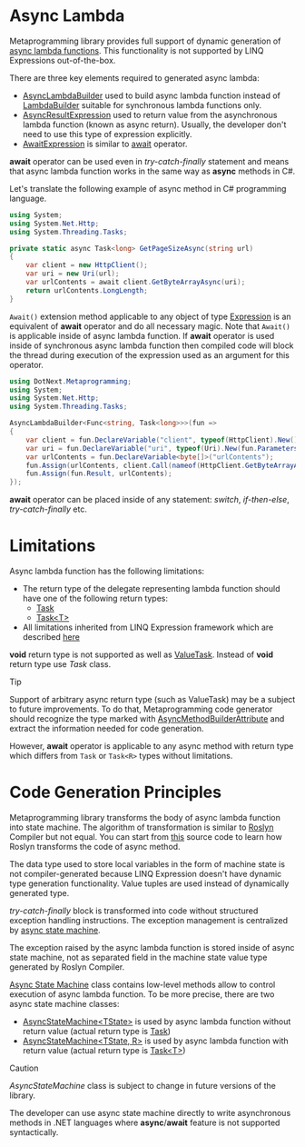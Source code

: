 Async Lambda
====
Metaprogramming library provides full support of dynamic generation of [async lambda functions](https://docs.microsoft.com/en-us/dotnet/csharp/language-reference/keywords/async). This functionality is not supported by LINQ Expressions out-of-the-box.

There are three key elements required to generated async lambda:
* [AsyncLambdaBuilder](../../api/DotNext.Metaprogramming.AsyncLambdaBuilder-1.yml) used to build async lambda function instead of [LambdaBuilder](../../api/DotNext.Metaprogramming.LambdaBuilder-1.yml) suitable for synchronous lambda functions only.
* [AsyncResultExpression](../../api/DotNext.Metaprogramming.AsyncResultExpression.yml) used to return value from the asynchronous lambda function (known as async return). Usually, the developer don't need to use this type of expression explicitly.
* [AwaitExpression](../../api/DotNext.Metaprogramming.AwaitExpression.yml) is similar to [await](https://docs.microsoft.com/en-us/dotnet/csharp/language-reference/keywords/await) operator.

**await** operator can be used even in _try-catch-finally_ statement and means that async lambda function works in the same way as **async** methods in C#.

Let's translate the following example of async method in C# programming language. 
```csharp
using System;
using System.Net.Http;
using System.Threading.Tasks;

private static async Task<long> GetPageSizeAsync(string url)  
{  
    var client = new HttpClient();  
    var uri = new Uri(url);
    var urlContents = await client.GetByteArrayAsync(uri);
    return urlContents.LongLength;
}  
```

`Await()` extension method applicable to any object of type [Expression](https://docs.microsoft.com/en-us/dotnet/api/system.linq.expressions.expression) is an equivalent of **await** operator and do all necessary magic. Note that `Await()` is applicable inside of async lambda function. If **await** operator is used inside of synchronous async lambda function then compiled code will block the thread during execution of the expression used as an argument for this operator.

```csharp
using DotNext.Metaprogramming;
using System;
using System.Net.Http;
using System.Threading.Tasks;

AsyncLambdaBuilder<Func<string, Task<long>>>(fun => 
{
    var client = fun.DeclareVariable("client", typeof(HttpClient).New());       //var client = new HttpClient();
    var uri = fun.DeclareVariable("uri", typeof(Uri).New(fun.Parameters[0]));   //var uri = new Uri(url);
    var urlContents = fun.DeclareVariable<byte[]>("urlContents");
    fun.Assign(urlContents, client.Call(nameof(HttpClient.GetByteArrayAsync), uri).Await());    //urlContents = await client.GetByteArrayAsync(uri);
    fun.Assign(fun.Result, urlContents);
});
```

**await** operator can be placed inside of any statement: _switch_, _if-then-else_, _try-catch-finally_ etc.

# Limitations
Async lambda function has the following limitations:
* The return type of the delegate representing lambda function should have one of the following return types:
    * [Task](https://docs.microsoft.com/en-us/dotnet/api/system.threading.tasks.task)
    * [Task&lt;T&gt;](https://docs.microsoft.com/en-us/dotnet/api/system.threading.tasks.task-1)
* All limitations inherited from LINQ Expression framework which are described [here](index.md)

**void** return type is not supported as well as [ValueTask](https://docs.microsoft.com/en-us/dotnet/api/system.threading.tasks.valuetask). Instead of **void** return type use _Task_ class.

> [!TIP]
> Support of arbitrary async return type (such as ValueTask) may be a subject to future improvements. To do that, Metaprogramming code generator should recognize the type marked with [AsyncMethodBuilderAttribute](https://docs.microsoft.com/en-us/dotnet/api/system.runtime.compilerservices.asyncmethodbuilderattribute) and extract the information needed for code generation.

However, **await** operator is applicable to any async method with return type which differs from `Task` or `Task<R>` types without limitations.

# Code Generation Principles
Metaprogramming library transforms the body of async lambda function into state machine. The algorithm of transformation is similar to [Roslyn](https://github.com/dotnet/roslyn) Compiler but not equal. You can start from [this](https://github.com/dotnet/roslyn/blob/master/src/Compilers/CSharp/Portable/Lowering/AsyncRewriter/AsyncMethodToStateMachineRewriter.cs) source code to learn how Roslyn transforms the code of async method.

The data type used to store local variables in the form of machine state is not compiler-generated because LINQ Expression doesn't have dynamic type generation functionality. Value tuples are used instead of dynamically generated type.

_try-catch-finally_ block is transformed into code without structured exception handling instructions. The exception management is centralized by [async state machine](../../api/DotNext.Runtime.CompilerService.AsyncStateMachine-1.yml).

The exception raised by the async lambda function is stored inside of async state machine, not as separated field in the machine state value type generated by Roslyn Compiler.

[Async State Machine](../../api/DotNext.Runtime.CompilerService.AsyncStateMachine-1.yml) class contains low-level methods allow to control execution of async lambda function. To be more precise, there are two async state machine classes:
* [AsyncStateMachine&lt;TState&gt;](../../api/DotNext.Runtime.CompilerService.AsyncStateMachine-1.yml) is used by async lambda function without return value (actual return type is [Task](https://docs.microsoft.com/en-us/dotnet/api/system.threading.tasks.task))
* [AsyncStateMachine&lt;TState, R&gt;](../../api/DotNext.Runtime.CompilerService.AsyncStateMachine-1.yml) is used by async lambda function with return value (actual return type is [Task&lt;T&gt;](https://docs.microsoft.com/en-us/dotnet/api/system.threading.tasks.task-1))

> [!CAUTION]
> _AsyncStateMachine_ class is subject to change in future versions of the library. 

The developer can use async state machine directly to write asynchronous methods in .NET languages where **async**/**await** feature is not supported syntactically.